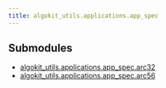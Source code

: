 ```yaml
---
title: algokit_utils.applications.app_spec
---
```


## Submodules

- [algokit_utils.applications.app_spec.arc32](/reference/algokit-utils-py/api/arc32/)
- [algokit_utils.applications.app_spec.arc56](/reference/algokit-utils-py/api/arc56/)
